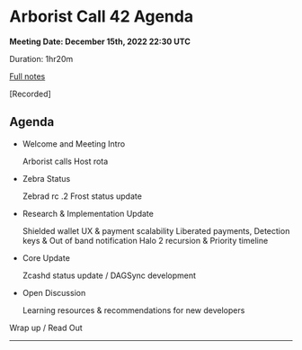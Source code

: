 # Arborist Call 42 Agenda

**Meeting Date: December 15th, 2022 22:30 UTC**

Duration: 1hr20m

[Full notes](https://github.com/ZcashCommunityGrants/arboretum-notes/blob/main/AllArboristCallNotes/Arborist%20Call%2042-Notes.md)

[Recorded]


## Agenda


+  Welcome and Meeting Intro

     Arborist calls Host rota


+ Zebra Status 

     Zebrad rc .2 
     Frost status update


+ Research & Implementation Update

     Shielded wallet UX & payment scalability
     Liberated payments, Detection keys & Out of band notification
     Halo 2 recursion & Priority timeline
    


+ Core Update

     Zcashd status update / DAGSync development



+ Open Discussion

     Learning resources & recommendations for new developers 
    
    

Wrap up / Read Out


___

